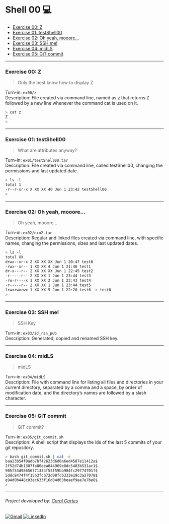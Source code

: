 # Shell 00 💻
- [Exercise 00: Z](#exercise-00-z)
- [Exercise 01: testShell00](#exercise-01-testshell00)
- [Exercise 02: Oh yeah, mooore...](#exercise-02-oh-yeah-mooore)
- [Exercise 03: SSH me!](#exercise-03-ssh-me)
- [Exercise 04: midLS](#exercise-04-midls)
- [Exercise 05: GiT commit](#exercise-05-git-commit)

<!--
- [Exercise 06: gitignore](#exercise-06-gitignore)
- [Exercise 07: diff](#exercise-07-diff)
- [Exercise 08: clean](#exercise-08-clean)
- [Exercise 09: Illusions, not tricks, Michael...](#exercise-09-illusions-not-tricks-michael)
 -->

---

### Exercise 00: Z
> Only the best know how to display Z

Turn-in: `ex00/z` <br>
Description: File created via command line, named as z that returns Z followed by a new line whenever the command
cat is used on it.

```bash
> cat z
Z
>
```

---
### Exercise 01: testShell00
> What are attributes anyway?

Turn-in: `ex01/testShell00.tar` <br>
Description: File created via command line, called testShell00, changing the permissions and last updated date.
```bash
> ls -l
total 1
-r--r-xr-x X XX XX 40 Jun 1 23:42 testShell00
>
```
---
### Exercise 02: Oh yeah, mooore...
> Oh yeah, mooore...

Turn-in: `ex02/exo2.tar` <br>
Description: Regular and linked files created via command line, with specific names, changing the permissions, sizes and last updated dates.

```bash
> ls -l
total XX
drwx--xr-x 2 XX XX XX Jun 1 20:47 test0
-rwx--xr-- 1 XX XX 4 Jun 1 21:46 test1
dr-x---r-- 2 XX XX XX Jun 1 22:45 test2
-r-----r-- 2 XX XX 1 Jun 1 23:44 test3
-rw-r----x 1 XX XX 2 Jun 1 23:43 test4
-r-----r-- 2 XX XX 1 Jun 1 23:44 test5
lrwxrwxrwx 1 XX XX 5 Jun 1 22:20 test6 -> test0
>
```
---
### Exercise 03: SSH me!
> SSH Key

Turn-in: `ex03/id_rsa_pub` <br>
Description: Generated, copied and renamed SSH key.

---
### Exercise 04: midLS
> midLS

Turn-in: `ex04/midLS` <br>
Description: File with command line for listing all files and directories in your current directory, separated by a comma and a space, by order of modification date, and the directory’s names are followed by a slash character.

---
### Exercise 05: GiT commit
> GiT commit?

Turn-in: `ex05/git_commit.sh` <br>
Description: A shell script that displays the ids of the last 5 commits of your git repository.

```bash
> bash git_commit.sh | cat -e
baa23b54f0adb7bf42623d6d0a6ed4587e11412a$
2f52d74b1387fa80eea844969e8dc5483b531ac1$
905f53d98656771334f53f59bb984fc29774701f$
5ddc8474f4f15b3fcb72d08fcb333e19c3a27078$
e94d0b448c03ec633f16d84d63beaef9ae7e7be8$
>
```
---
###### Project developed by: [Carol Cortes](https://github.com/carolcortes)

<a href="mailto:caroline.ocortes@gmail.com" target="_blank"><img src="https://img.shields.io/badge/Gmail-D14836?logo=gmail&logoColor=white" alt="Gmail"></a>
<a href="https://linkedin.com/in/carolinecortess" target="_blank"><img src="https://img.shields.io/badge/LinkedIn-%230077B5.svg?logo=linkedin&logoColor=white" alt="LinkedIn"></a>
